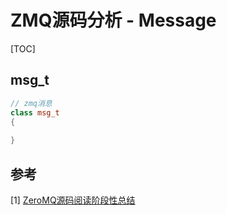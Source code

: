 # ZMQ源码分析 - Message

[TOC]



## msg_t

```c++
// zmq消息
class msg_t
{
    
}
```



## 参考

[1] [ZeroMQ源码阅读阶段性总结](https://www.icode9.com/content-1-120408.html#mailbox_tmutex_t_75)
